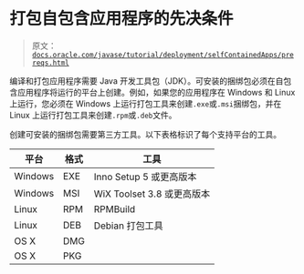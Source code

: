 # 打包自包含应用程序的先决条件

> 原文：[`docs.oracle.com/javase/tutorial/deployment/selfContainedApps/prereqs.html`](https://docs.oracle.com/javase/tutorial/deployment/selfContainedApps/prereqs.html)

编译和打包应用程序需要 Java 开发工具包（JDK）。可安装的捆绑包必须在自包含应用程序将运行的平台上创建。例如，如果您的应用程序在 Windows 和 Linux 上运行，您必须在 Windows 上运行打包工具来创建`.exe`或`.msi`捆绑包，并在 Linux 上运行打包工具来创建`.rpm`或`.deb`文件。

创建可安装的捆绑包需要第三方工具。以下表格标识了每个支持平台的工具。

| 平台 | 格式 | 工具 |
| --- | --- | --- |
| Windows | EXE | Inno Setup 5 或更高版本 |
| Windows | MSI | WiX Toolset 3.8 或更高版本 |
| Linux | RPM | RPMBuild |
| Linux | DEB | Debian 打包工具 |
| OS X | DMG |   |
| OS X | PKG |   |
